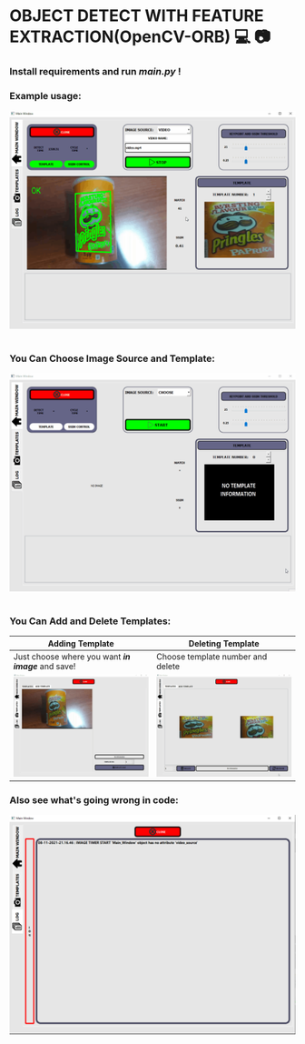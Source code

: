 # OBJECT DETECT WITH FEATURE EXTRACTION(OpenCV-ORB) 💻 📷

### Install requirements and run ***main.py*** !
### Example usage:

![alt text](docs/readme_images/main_usage.gif?raw=true) 

# 
### You Can Choose Image Source and Template:

![alt text](docs/readme_images/image_and_template_source.gif?raw=true) 

# 
### You Can Add and Delete Templates:

| Adding Template                                                      |Deleting Template                                                 |
| ------                                                               | ------                                                           |
| Just choose where you want ***in image*** and save!                  | Choose template number and delete                                |
| ![alt text](docs/readme_images/template_save.gif?raw=true)                |  ![alt text](docs/readme_images/template_delete.gif?raw=true)         |

### Also see what's going wrong in code:
![alt text](docs/readme_images/log_window.png?raw=true) 





